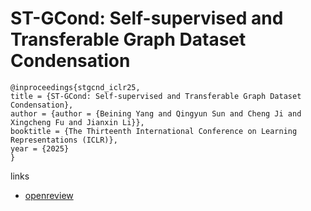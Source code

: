 # ST-GCond: Self-supervised and Transferable Graph Dataset Condensation

```
@inproceedings{stgcnd_iclr25,
title = {ST-GCond: Self-supervised and Transferable Graph Dataset Condensation},
author = {author = {Beining Yang and Qingyun Sun and Cheng Ji and Xingcheng Fu and Jianxin Li}},
booktitle = {The Thirteenth International Conference on Learning Representations (ICLR)},
year = {2025}
}
```

links
- [openreview](https://openreview.net/forum?id=wYWJFLQov9)
